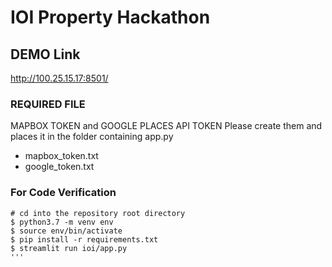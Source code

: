 # IOI Property Hackathon

## DEMO Link
http://100.25.15.17:8501/


### REQUIRED FILE
MAPBOX TOKEN and GOOGLE PLACES API TOKEN
Please create them and places it in the folder containing app.py
* mapbox_token.txt
* google_token.txt


### For Code Verification
```
# cd into the repository root directory
$ python3.7 -m venv env
$ source env/bin/activate
$ pip install -r requirements.txt
$ streamlit run ioi/app.py
'''
